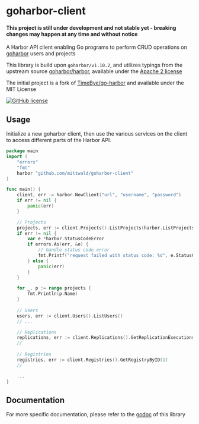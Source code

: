 # goharbor-client

#### This project is still under development and not stable yet - breaking changes may happen at any time and without notice

A Harbor API client enabling Go programs to perform CRUD operations on [goharbor](https://github.com/goharbor/harbor) users and projects

This library is build upon `goharbor/v1.10.2`, and utilizes typings from the upstream source [goharbor/harbor](https://github.com/goharbor/harbor), available under the 
[Apache 2 license](https://github.com/goharbor/harbor/blob/master/LICENSE)

The initial project is a fork of [TimeBye/go-harbor](https://github.com/TimeBye/go-harbor) and available under the MIT License
 
[![GitHub license](https://img.shields.io/github/license/mittwald/goharbor-client.svg)](https://github.com/mittwald/goharbor-client/blob/master/LICENSE)


## Usage

Initialize a new goharbor client, then use the various services on the client to
access different parts of the Harbor API.

```go
package main
import (
	"errors"
	"fmt"
	harbor "github.com/mittwald/goharbor-client"
)

func main() {
	client, err := harbor.NewClient("url", "username", "password")
	if err != nil {
		panic(err)
	}

	// Projects
	projects, err := client.Projects().ListProjects(harbor.ListProjectsOptions{})
	if err != nil {
		var e *harbor.StatusCodeError
		if errors.As(err, &e) {
			// handle status code error
			fmt.Printf("request failed with status code: %d", e.StatusCode)
		} else {
			panic(err)
		}
	}

	for _, p := range projects {
		fmt.Println(p.Name)
	}
	
	// Users
	users, err := client.Users().ListUsers()
	// ...

	// Replications
	replications, err := client.Replications().GetReplicationExecutionsByID(1)
	//
	
	// Registries
	registries, err := client.Registries().GetRegistryByID(1)
	//

	...
}
```

## Documentation
For more specific documentation, please refer to the [godoc](https://pkg.go.dev/github.com/mittwald/goharbor-client) of this library
